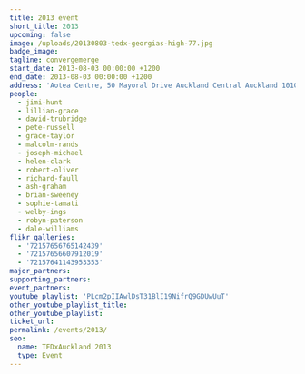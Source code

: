 ```yaml
---
title: 2013 event
short_title: 2013
upcoming: false
image: /uploads/20130803-tedx-georgias-high-77.jpg
badge_image:
tagline: convergemerge
start_date: 2013-08-03 00:00:00 +1200
end_date: 2013-08-03 00:00:00 +1200
address: 'Aotea Centre, 50 Mayoral Drive Auckland Central Auckland 1010'
people:
  - jimi-hunt
  - lillian-grace
  - david-trubridge
  - pete-russell
  - grace-taylor
  - malcolm-rands
  - joseph-michael
  - helen-clark
  - robert-oliver
  - richard-faull
  - ash-graham
  - brian-sweeney
  - sophie-tamati
  - welby-ings
  - robyn-paterson
  - dale-williams
flikr_galleries:
  - '72157656765142439'
  - '72157656607912019'
  - '72157641143953353'
major_partners:
supporting_partners:
event_partners:
youtube_playlist: 'PLcm2pIIAwlDsT31BlI19NifrQ9GDUwUuT'
other_youtube_playlist_title:
other_youtube_playlist:
ticket_url:
permalink: /events/2013/
seo:
  name: TEDxAuckland 2013
  type: Event
---
```

